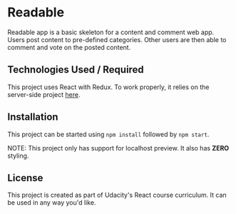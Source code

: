 # Readable

Readable app is a basic skeleton for a content and comment web app. Users post content to pre-defined categories. Other users are then able to comment and vote on the posted content.

## Technologies Used / Required

This project uses React with Redux. To work properly, it relies on the server-side project [here](https://github.com/igor27school/reactnd-project-readable-starter).

## Installation

This project can be started using `npm install` followed by `npm start`.

NOTE: This project only has support for localhost preview. It also has **ZERO** styling.

## License

This project is created as part of Udacity's React course curriculum. It can be used in any way you'd like.
